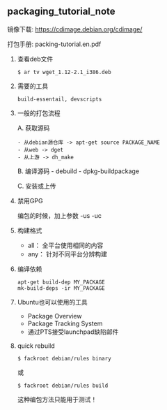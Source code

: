 packaging_tutorial_note
------

镜像下载: https://cdimage.debian.org/cdimage/

打包手册: packing-tutorial.en.pdf

01. 查看deb文件

    `$ ar tv wget_1.12-2.1_i386.deb`

02. 需要的工具

    `build-essentail, devscripts`

03. 一般的打包流程
    
    A. 获取源码

        - 从debian源仓库 -> apt-get source PACKAGE_NAME
        - 从web -> dget
        - 从上游 -> dh_make

    B. 编译源码
        - debuild
        - dpkg-buildpackage

    C. 安装或上传

04. 禁用GPG
    
    编包的时候，加上参数 -us -uc

05. 构建格式
    - all： 全平台使用相同的内容
    - any： 针对不同平台分辨构建

06. 编译依赖
    ```
    apt-get build-dep MY_PACKAGE
    mk-build-deps -ir MY_PACKAGE
    ```

07. Ubuntu也可以使用的工具
    - Package Overview
    - Package Tracking System
    - 通过PTS接受launchpad缺陷邮件

08. quick rebuild

    `$ fackroot debian/rules binary`

    或

    `$ fackroot debian/rules build`

    这种编包方法只能用于测试！
    